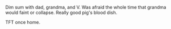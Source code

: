 Dim sum with dad, grandma, and V. Was afraid the whole time that grandma would faint or collapse. Really good pig's blood dish.

TFT once home.
